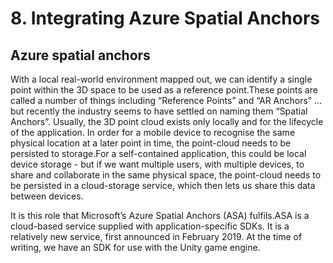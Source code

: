 # 8. Integrating Azure Spatial Anchors

## Azure spatial anchors

With a local real-world environment mapped out, we can identify a single point within the 3D space to be used as a reference point.These points are called a number of things including “Reference Points” and “AR Anchors” … but recently the industry seems to have settled on naming them “Spatial Anchors”. Usually, the 3D point cloud exists only locally and for the lifecycle of the application. In order for a mobile device to recognise the same physical location at a later point in time, the point-cloud needs to be persisted to storage.For a self-contained application, this could be local device storage - but if we want multiple users, with multiple devices, to share and collaborate in the same physical space, the point-cloud needs to be persisted in a cloud-storage service, which then lets us share this data between devices.

It is this role that Microsoft’s Azure Spatial Anchors (ASA) fulfils.ASA is a cloud-based service supplied with application-specific SDKs. It is a relatively new service, first announced in February 2019. At the time of writing, we have an SDK for use with the Unity game engine.